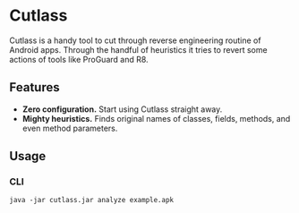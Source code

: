 # Cutlass
Cutlass is a handy tool to cut through reverse engineering routine of Android apps.
Through the handful of heuristics it tries to revert some actions of tools like ProGuard and R8.

## Features
* **Zero configuration.** Start using Cutlass straight away.
* **Mighty heuristics.** Finds original names of classes, fields, methods,
  and even method parameters.

## Usage

### CLI

```shell
java -jar cutlass.jar analyze example.apk
``` 
